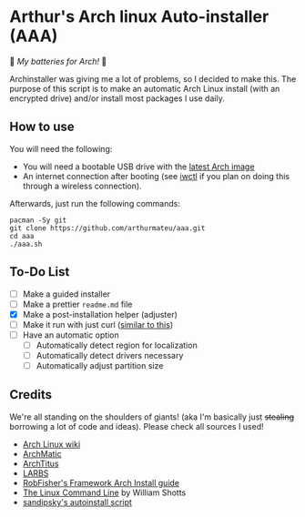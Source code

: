 # Arthur's Arch linux Auto-installer (AAA)
:battery: *My batteries for Arch!* :battery:

Archinstaller was giving me a lot of problems, so I decided to make this. The purpose of this script is to make an automatic Arch Linux install (with an encrypted drive) and/or install most packages I use daily.

## How to use
You will need the following:
- You will need a bootable USB drive with the [latest Arch image](https://archlinux.org/download/)
- An internet connection after booting (see [iwctl](https://wiki.archlinux.org/title/iwd#iwctl) if you plan on doing this through a wireless connection).

Afterwards, just run the following commands:
```
pacman -Sy git
git clone https://github.com/arthurmateu/aaa.git
cd aaa
./aaa.sh
```

## To-Do List
- [ ] Make a guided installer
- [ ] Make a prettier `readme.md` file
- [X] Make a post-installation helper (adjuster)
- [ ] Make it run with just curl ([similar to this](https://github.com/ChrisTitusTech/ArchTitus))
- [ ] Have an automatic option
  - [ ] Automatically detect region for localization
  - [ ] Automatically detect drivers necessary
  - [ ] Automatically adjust partition size

## Credits
We're all standing on the shoulders of giants! (aka I'm basically just ~~stealing~~ borrowing a lot of code and ideas). 
Please check all sources I used!
- [Arch Linux wiki](https://wiki.archlinux.org/title/Installation_guide)
- [ArchMatic](https://github.com/rickellis/ArchMatic)
- [ArchTitus](https://github.com/ChrisTitusTech/ArchTitus)
- [LARBS](https://larbs.xyz/)
- [RobFisher's Framework Arch Install guide](https://gist.github.com/RobFisher/abd9b2b9fca4194ac8df112715045b61)
- [The Linux Command Line](https://linuxcommand.org/tlcl.php) by William Shotts
- [sandipsky's autoinstall script](https://github.com/sandipsky/arch)